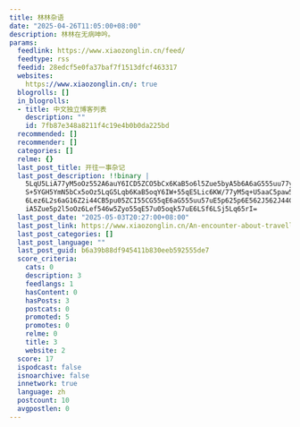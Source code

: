 ```yaml
---
title: 林林杂语
date: "2025-04-26T11:05:00+08:00"
description: 林林在无病呻吟。
params:
  feedlink: https://www.xiaozonglin.cn/feed/
  feedtype: rss
  feedid: 28edcf5e0fa37baf7f1513dfcf463317
  websites:
    https://www.xiaozonglin.cn/: true
  blogrolls: []
  in_blogrolls:
  - title: 中文独立博客列表
    description: ""
    id: 7fb87e348a8211f4c19e4b0b0da225bd
  recommended: []
  recommender: []
  categories: []
  relme: {}
  last_post_title: 开往一事杂记
  last_post_description: !!binary |
    5LqU5LiA77yM5oOz552A6auY6ICD5ZCO5bCx6KaB5o6l5Zue5byA5b6A6aG555uu77yM5p
    S+5YGH5YmN5bCx5oOz5LqG5Lqb6KaB5oqY6IW+55qE5Lic6KW/77yM5q+U5aaC5paw55qE
    6Lez6L2s6aG16Z2i44CB5pu05ZCI55CG55qE6aG555uu57uE5p625p6E562J562J44CC5L
    iA5Zue5p2l5oOz6Lef546w5Zyo55qE57u05oqk57uE6LSf6LSj5Lq65rI=
  last_post_date: "2025-05-03T20:27:00+08:00"
  last_post_link: https://www.xiaozonglin.cn/An-encounter-about-travellings/
  last_post_categories: []
  last_post_language: ""
  last_post_guid: b6a39b88df945411b830eeb592555de7
  score_criteria:
    cats: 0
    description: 3
    feedlangs: 1
    hasContent: 0
    hasPosts: 3
    postcats: 0
    promoted: 5
    promotes: 0
    relme: 0
    title: 3
    website: 2
  score: 17
  ispodcast: false
  isnoarchive: false
  innetwork: true
  language: zh
  postcount: 10
  avgpostlen: 0
---
```

